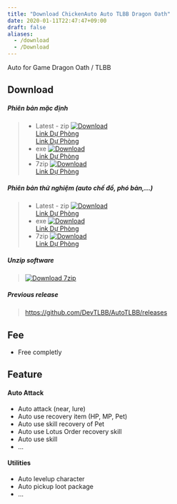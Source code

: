 ```yaml
---
title: "Download ChickenAuto Auto TLBB Dragon Oath"
date: 2020-01-11T22:47:47+09:00
draft: false
aliases:
  - /download
  - /Download
---
```

Auto for Game Dragon Oath / TLBB

## Download

##### Phiên bản mặc định
> - Latest - zip
> <a href="https://github.com/DevTLBB/AutoTLBB/releases/download/latest/ChickenAuto-new.zip" target="_blank">![Download](https://i.imgur.com/dEOGvKA.png)</a><br />
> <a href="http://dl.chickenauto.com/ChickenAuto-new.zip" target="_blank">Link Dự Phòng</a><br />
> <a href="/download/ChickenAuto-new.zip" target="_blank">Link Dự Phòng</a>
> - exe
> <a href="/download/ChickenAuto-new.exe" target="_blank">![Download](https://i.imgur.com/dEOGvKA.png)</a><br />
> <a href="http://dl.chickenauto.com/ChickenAuto-new.exe" target="_blank">Link Dự Phòng</a>
> - 7zip
> <a href="/download/ChickenAuto-new.7z" target="_blank">![Download](https://i.imgur.com/dEOGvKA.png)</a><br />
> <a href="http://dl.chickenauto.com/ChickenAuto-new.7z" target="_blank">Link Dự Phòng</a>

##### Phiên bản thử nghiệm (auto chế đồ, phó bản,...)
> - Latest - zip
> <a href="http://dl.chickenauto.com/ChickenAutoEx-new.zip" target="_blank">![Download](https://i.imgur.com/dEOGvKA.png)</a><br />
> <a href="/download/ChickenAutoEx-new.zip" target="_blank">Link Dự Phòng</a>
> - exe
> <a href="/download/ChickenAutoEx-new.exe" target="_blank">![Download](https://i.imgur.com/dEOGvKA.png)</a><br />
> <a href="http://dl.chickenauto.com/ChickenAutoEx-new.exe" target="_blank">Link Dự Phòng</a>
> - 7zip
> <a href="/download/ChickenAutoEx-new.7z" target="_blank">![Download](https://i.imgur.com/dEOGvKA.png)</a><br />
> <a href="http://dl.chickenauto.com/ChickenAutoEx-new.7z" target="_blank">Link Dự Phòng</a>

##### Unzip software
> <a href="https://www.7-zip.org/download.html" target="_blank">![Download 7zip](https://www.7-zip.org/7ziplogo.png)</a>

##### Previous release

> https://github.com/DevTLBB/AutoTLBB/releases

## Fee

- Free completly

## Feature

#### Auto Attack

- Auto attack (near, lure)
- Auto use recovery item (HP, MP, Pet)
- Auto use skill recovery of Pet
- Auto use Lotus Order recovery skill
- Auto use skill
- ...

#### Utilities

- Auto levelup character
- Auto pickup loot package
- ...

